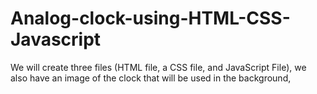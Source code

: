 # Analog-clock-using-HTML-CSS-Javascript
We will create three files (HTML file, a CSS file, and JavaScript File), we also have an image of the clock that will be used in the background,
